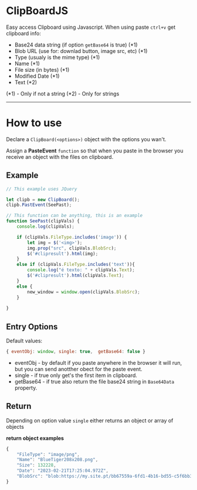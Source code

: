 # ClipBoardJS
Easy access Clipboard using Javascript. When using paste `ctrl+v` get clipboard info:

- Base24 data string (if option `getBase64` is true) (*1)
- Blob URL (use for: downlad button, image src, etc) (*1)
- Type (usualy is the mime type) (*1)
- Name (*1)
- File size (in bytes) (*1)
- Modified Date (*1)
- Text (*2)

(*1) - Only if not a string
(*2) - Only for strings

---

# How to use

Declare a `ClipBoard(<options>)` object with the options you wan't.

Assign a **PasteEvent** `function` so that when you paste in the browser you receive an object with the files on clipboard.

## Example

~~~~js
// This example uses JQuery

let clipb = new ClipBoard();
clipb.PastEvent(SeePast);

// This function can be anything, this is an example
function SeePast(clipVals) {
    console.log(clipVals);

    if (clipVals.FileType.includes('image')) {
        let img = $('<img>');
        img.prop("src", clipVals.BlobSrc);
        $('#clipresult').html(img);
    }
    else if (clipVals.FileType.includes('text')){
        console.log("é texto: " + clipVals.Text);
        $('#clipresult').html(clipVals.Text);
    }
    else {
        new_window = window.open(clipVals.BlobSrc);
    }
    
}
~~~~

## Entry Options

Default values:
~~~~js
{ eventObj: window, single: true,  getBase64: false }
~~~~

* eventObj - by default if you paste anywhere in the browser it will run, but you can send anotther obect for the paste event.
* single - if true only get's the first item in clipboard.
* getBase64 - if true also return the file base24 string in `Base64Data` property.

## Return

Depending on option value `single` either returns an object or array of objects

**return object examples**

~~~~js
{
    "FileType": "image/png",
    "Name": "BlueTiger208x208.png",
    "Size": 132228,
    "Date": "2023-02-21T17:25:04.972Z",
    "BlobSrc": "blob:https://my.site.pt/bb67559a-6fd1-4b16-bd55-c5f6bb353179"
}
~~~~
